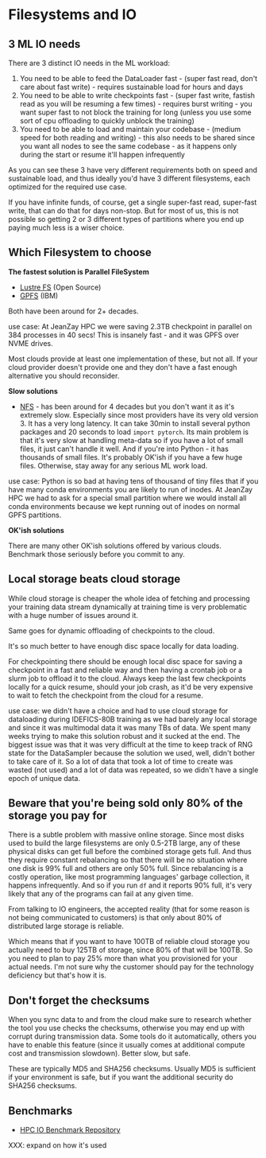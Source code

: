 # Filesystems and IO

## 3 ML IO needs

There are 3 distinct IO needs in the ML workload:

1. You need to be able to feed the DataLoader fast - (super fast read, don't care about fast write) - requires sustainable load for hours and days
2. You need to be able to write checkpoints fast - (super fast write, fastish read as you will be resuming a few times) - requires burst writing - you want super fast to not block the training for long (unless you use some sort of cpu offloading to quickly unblock the training)
3. You need to be able to load and maintain your codebase - (medium speed for both reading and writing) - this also needs to be shared since you want all nodes to see the same codebase - as it happens only during the start or resume it'll happen infrequently

As you can see these 3 have very different requirements both on speed and sustainable load, and thus ideally you'd have 3 different filesystems, each optimized for the required use case.

If you have infinite funds, of course, get a single super-fast read, super-fast write, that can do that for days non-stop. But for most of us, this is not possible so getting 2 or 3 different types of partitions where you end up paying much less is a wiser choice.


## Which Filesystem to choose

**The fastest solution is Parallel FileSystem**

- [Lustre FS](https://www.lustre.org/) (Open Source)
- [GPFS](https://en.wikipedia.org/wiki/GPFS) (IBM)

Both have been around for 2+ decades.

use case: At JeanZay HPC we were saving 2.3TB checkpoint in parallel on 384 processes in 40 secs! This is insanely fast - and it was GPFS over NVME drives.

Most clouds provide at least one implementation of these, but not all. If your cloud provider doesn't provide one and they don't have a fast enough alternative you should reconsider.

**Slow solutions**

- [NFS](https://en.wikipedia.org/wiki/Network_File_System) - has been around for 4 decades but you don't want it as it's extremely slow. Especially since most providers have its very old version 3. It has a very long latency. It can take 30min to install several python packages and 20 seconds to load `import pytorch`. Its main problem is that it's very slow at handling meta-data so if you have a lot of small files, it just can't handle it well. And if you're into Python - it has thousands of small files. It's probably OK'ish if you have a few huge files. Otherwise, stay away for any serious ML work load.

use case: Python is so bad at having tens of thousand of tiny files that if you have many conda environments you are likely to run of inodes. At JeanZay HPC we had to ask for a special small partition where we would install all conda environments because we kept running out of inodes on normal GPFS partitions.

**OK'ish solutions**

There are many other OK'ish solutions offered by various clouds. Benchmark those seriously before you commit to any.


## Local storage beats cloud storage

While cloud storage is cheaper the whole idea of fetching and processing your training data stream dynamically at training time is very problematic with a huge number of issues around it.

Same goes for dynamic offloading of checkpoints to the cloud.

It's so much better to have enough disc space locally for data loading.

For checkpointing there should be enough local disc space for saving a checkpoint in a fast and reliable way and then having a crontab job or a slurm job to offload it to the cloud. Always keep the last few checkpoints locally for a quick resume, should your job crash, as it'd be very expensive to wait to fetch the checkpoint from the cloud for a resume.

use case: we didn't have a choice and had to use cloud storage for dataloading during IDEFICS-80B training as we had barely any local storage and since it was multimodal data it was many TBs of data. We spent many weeks trying to make this solution robust and it sucked at the end. The biggest issue was that it was very difficult at the time to keep track of RNG state for the DataSampler because the solution we used, well, didn't bother to take care of it. So a lot of data that took a lot of time to create was wasted (not used) and a lot of data was repeated, so we didn't have a single epoch of unique data.


## Beware that you're being sold only 80% of the storage you pay for

There is a subtle problem with massive online storage. Since most disks used to build the large filesystems are only 0.5-2TB large, any of these physical disks can get full before the combined storage gets full. And thus they require constant rebalancing so that there will be no situation where one disk is 99% full and others are only 50% full. Since rebalancing is a costly operation, like most programming languages' garbage collection, it happens infrequently. And so if you run `df` and it reports 90% full, it's very likely that any of the programs can fail at any given time.

From talking to IO engineers, the accepted reality (that for some reason is not being communicated to customers) is that only about 80% of distributed large storage is reliable.

Which means that if you want to have 100TB of reliable cloud storage you actually need to buy 125TB of storage, since 80% of that will be 100TB. So you need to plan to pay 25% more than what you provisioned for your actual needs. I'm not sure why the customer should pay for the technology deficiency but that's how it is.

## Don't forget the checksums

When you sync data to and from the cloud make sure to research whether the tool you use checks the checksums, otherwise you may end up with corrupt during transmission data. Some tools do it automatically, others you have to enable this feature (since it usually comes at additional compute cost and transmission slowdown). Better slow, but safe.

These are typically MD5 and SHA256 checksums. Usually MD5 is sufficient if your environment is safe, but if you want the additional security do SHA256 checksums.

## Benchmarks

- [HPC IO Benchmark Repository](https://github.com/hpc/ior)

XXX: expand on how it's used
